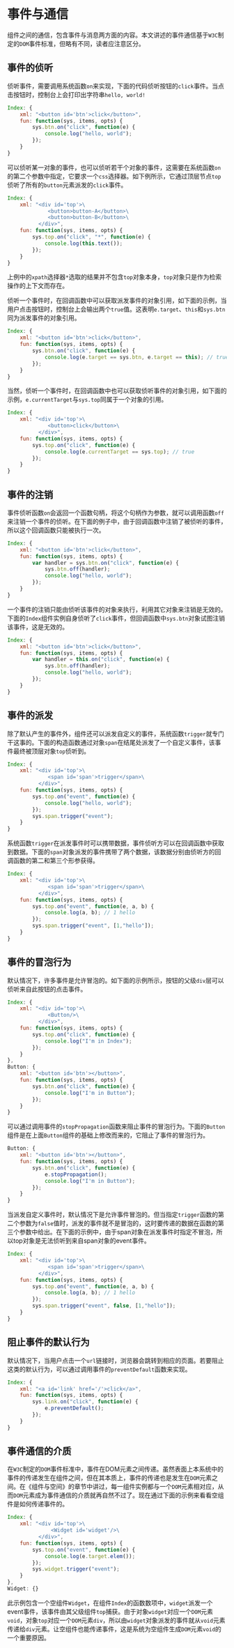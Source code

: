 # 事件与通信

组件之间的通信，包含事件与消息两方面的内容。本文讲述的事件通信基于`W3C`制定的`DOM`事件标准，但略有不同，读者应注意区分。

## 事件的侦听

侦听事件，需要调用系统函数`on`来实现，下面的代码侦听按钮的`click`事件。当点击按钮时，控制台上会打印出字符串`hello, world!`

```js
Index: {
    xml: "<button id='btn'>click</button>",
    fun: function(sys, items, opts) {
        sys.btn.on("click", function(e) {
            console.log("hello, world");
        });
    }
}
```

可以侦听某一对象的事件，也可以侦听若干个对象的事件，这需要在系统函数`on`的第二个参数中指定，它要求一个`css`选择器。如下例所示，它通过顶层节点`top`侦听了所有的`button`元素派发的`click`事件。

```js
Index: {
    xml: "<div id='top'>\
             <button>button-A</button>\
             <button>button-B</button>\
          </div>",
    fun: function(sys, items, opts) {
        sys.top.on("click", "*", function(e) {
            console.log(this.text());
        });
    }
}
```

上例中的`xpath`选择器`*`选取的结果并不包含`top`对象本身，`top`对象只是作为检索操作的上下文而存在。

侦听一个事件时，在回调函数中可以获取派发事件的对象引用，如下面的示例，当用户点击按钮时，控制台上会输出两个`true`值。这表明`e.target`、`this`和`sys.btn`同为派发事件的对象引用。

```js
Index: {
    xml: "<button id='btn'>click</button>",
    fun: function(sys, items, opts) {
        sys.btn.on("click", function(e) {
            console.log(e.target == sys.btn, e.target == this); // true true
        });
    }
}
```

当然，侦听一个事件时，在回调函数中也可以获取侦听事件的对象引用，如下面的示例，`e.currentTarget`与`sys.top`同属于一个对象的引用。

```js
Index: {
    xml: "<div id='top'>\
             <button>click</button>\
          </div>",
    fun: function(sys, items, opts) {
        sys.top.on("click", function(e) {
            console.log(e.currentTarget == sys.top); // true
        });
    }
}
```

## 事件的注销

事件侦听函数`on`会返回一个函数句柄，将这个句柄作为参数，就可以调用函数`off`来注销一个事件的侦听。在下面的例子中，由于回调函数中注销了被侦听的事件，所以这个回调函数只能被执行一次。

```js
Index: {
    xml: "<button id='btn'>click</button>",
    fun: function(sys, items, opts) {
        var handler = sys.btn.on("click", function(e) {
            sys.btn.off(handler);
            console.log("hello, world");
        });
    }
}
```

一个事件的注销只能由侦听该事件的对象来执行，利用其它对象来注销是无效的。下面的`Index`组件实例自身侦听了`click`事件，但回调函数中`sys.btn`对象试图注销该事件，这是无效的。

```js
Index: {
    xml: "<button id='btn'>click</button>",
    fun: function(sys, items, opts) {
        var handler = this.on("click", function(e) {
            sys.btn.off(handler);
            console.log("hello, world");
        });
    }
}
```

## 事件的派发

除了默认产生的事件外，组件还可以派发自定义的事件，系统函数`trigger`就专门干这事的。下面的构造函数通过对象`span`在结尾处派发了一个自定义事件，该事件最终被顶层对象`top`侦听到。

```js
Index: {
    xml: "<div id='top'>\
             <span id='span'>trigger</span>\
          </div>",
    fun: function(sys, items, opts) {
        sys.top.on("event", function(e) {
            console.log("hello, world");
        });
        sys.span.trigger("event");
    }
}
```

系统函数`trigger`在派发事件时可以携带数据，事件侦听方可以在回调函数中获取到数据。下面的`span`对象派发的事件携带了两个数据，该数据分别由侦听方的回调函数的第二和第三个形参获得。

```js
Index: {
    xml: "<div id='top'>\
             <span id='span'>trigger</span>\
          </div>",
    fun: function(sys, items, opts) {
        sys.top.on("event", function(e, a, b) {
            console.log(a, b); // 1 hello
        });
        sys.span.trigger("event", [1,"hello"]);
    }
}
```

## 事件的冒泡行为

默认情况下，许多事件是允许冒泡的。如下面的示例所示，按钮的父级`div`层可以侦听来自此按钮的点击事件。

```js
Index: {
    xml: "<div id='top'>\
             <Button/>\
          </div>",
    fun: function(sys, items, opts) {
        sys.top.on("click", function(e) {
            console.log("I'm in Index");
        });
    }
},
Button: {
    xml: "<button id='btn'></button>",
    fun: function(sys, items, opts) {
        sys.btn.on("click", function(e) {
            console.log("I'm in Button");
        });
    }
}
```

可以通过调用事件的`stopPropagation`函数来阻止事件的冒泡行为。下面的`Button`组件是在上面`Button`组件的基础上修改而来的，它阻止了事件的冒泡行为。

```js
Button: {
    xml: "<button id='btn'></button>",
    fun: function(sys, items, opts) {
        sys.btn.on("click", function(e) {
            e.stopPropagation();
            console.log("I'm in Button");
        });
    }
}
```

当派发自定义事件时，默认情况下是允许事件冒泡的。但当指定`trigger`函数的第二个参数为`false`值时，派发的事件就不是冒泡的，这时要传递的数据在函数的第三个参数中给出。在下面的示例中，由于span对象在派发事件时指定不冒泡，所以top对象是无法侦听到来自span对象的event事件。

```js
Index: {
    xml: "<div id='top'>\
             <span id='span'>trigger</span>\
          </div>",
    fun: function(sys, items, opts) {
        sys.top.on("event", function(e, a, b) {
            console.log(a, b); // 1 hello
        });
        sys.span.trigger("event", false, [1,"hello"]);
    }
}
```

## 阻止事件的默认行为

默认情况下，当用户点击一个`url`链接时，浏览器会跳转到相应的页面。若要阻止这类的默认行为，可以通过调用事件的`preventDefault`函数来实现。

```js
Index: {
    xml: "<a id='link' href='/'>click</a>",
    fun: function(sys, items, opts) {
        sys.link.on("click", function(e) {
            e.preventDefault();
        });
    }
}
```

## 事件通信的介质

在`W3C`制定的`DOM`事件标准中，事件在DOM元素之间传递。虽然表面上本系统中的事件的传递发生在组件之间，但在其本质上，事件的传递也是发生在`DOM`元素之间。在《组件与空间》的章节中讲过，每一组件实例都与一个`DOM`元素相对应，从而`DOM`元素成为事件通信的介质就再自然不过了。现在通过下面的示例来看看空组件是如何传递事件的。

```js
Index: {
    xml: "<div id='top'>\
              <Widget id='widget'/>\
          </div>",
    fun: function(sys, items, opts) {
        sys.top.on("event", function(e) {
            console.log(e.target.elem());
        });
        sys.widget.trigger("event");
    }
},
Widget: {}
```

此示例包含一个空组件`Widget`，在组件`Index`的函数数项中，`widget`派发一个event事件，该事件由其父级组件`top`捕获。由于对象`widget`对应一个`DOM`元素`void`，对象`top`对应一个`DOM`元素`div`，所以由`widget`对象派发的事件就从`void`元素传递给`div`元素。让空组件也能传递事件，这是系统为空组件生成`DOM`元素`void`的一个重要原因。